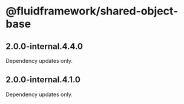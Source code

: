 # @fluidframework/shared-object-base

## 2.0.0-internal.4.4.0

Dependency updates only.

## 2.0.0-internal.4.1.0

Dependency updates only.

